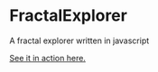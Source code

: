 # FractalExplorer
A fractal explorer written in javascript

[See it in action here.](http://www.nbellowe.com/fractal.html)
